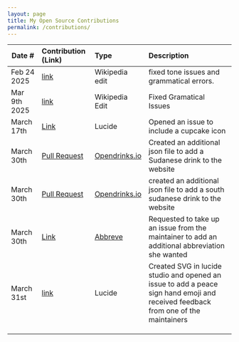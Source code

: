 ```yaml
---
layout: page
title: My Open Source Contributions
permalink: /contributions/
---
```


<!--
Type of the contribution should be "Wikipedia edit", "OpenStreet Map feature", "Documentation", "Course website", "Blog",
"Browser Add-on", etc.

The description should include a brief summary of what you did.

The link should bring us to a public page that shows your contribution. 

Replace the first row with your own contribution. 

-->





| Date #       | Contribution (Link)  | Type  | Description |
|---|:---|:---|:---|
| Feb 24 2025   | [link](https://en.wikipedia.org/wiki/Special:Contributions/Kojanoth)    | Wikipedia edit    |   fixed tone issues and grammatical errors.    |
| Mar 9th 2025   |  [link](https://en.wikipedia.org/wiki/Special:Contributions/Kojanoth)   | Wikipedia Edit    |  Fixed Gramatical Issues    |
|  March 17th  |  [Link](https://github.com/lucide-icons/lucide/issues/2913#issuecomment-2730369231)  |  Lucide  |  Opened an issue to include a cupcake icon  |
|   March 30th  |  [Pull Request](https://github.com/alfg/opendrinks/pull/1435)   |  [Opendrinks.io](https://opendrinks.io/)   |   Created an additional json file to add a Sudanese drink to the website   |
|  March 30th  | [Pull Request](https://github.com/alfg/opendrinks/pull/1436)   | [Opendrinks.io](https://opendrinks.io/)   |  created an additional json file to add a south sudanese drink to the website  |
| March 30th  | [Link](https://github.com/Njong392/Abbreve/issues/514)   |  [Abbreve](https://abbreve.vercel.app/)  |   Requested to take up an issue from the maintainer to add an additional abbreviation she wanted |
|  March 31st  |  [link](https://github.com/lucide-icons/lucide/issues/2978)  |  Lucide  | Created SVG in lucide studio and opened an issue to add a peace sign hand emoji and received feedback from one of the maintainers  |
|    |    |    |    |
|    |    |    |    |
|    |    |    |    |
